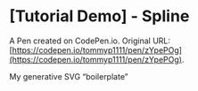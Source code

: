 # [Tutorial Demo] - Spline

A Pen created on CodePen.io. Original URL: [https://codepen.io/tommyp1111/pen/zYpePOg](https://codepen.io/tommyp1111/pen/zYpePOg).

My generative SVG “boilerplate”